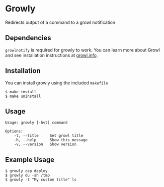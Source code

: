 Growly
======
Redirects output of a command to a growl notification

Dependencies
------------
`growlnotify` is required for growly to work. You can learn more about Growl and see installation instructions at [growl.info](http://growl.info).

Installation
------------
You can install growly using the included `makefile`

	$ make install
	$ make uninstall

Usage
-----
	Usage: growly [-hvt] command

	Options:
		-t, --title     Set growl title
		-h, --help      Show this message
		-v, --version   Show version

Example Usage
-------------
	$ growly cap deploy
	$ growly du -sh /tmp
	$ growly -t "My custom title" ls